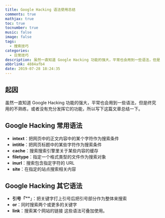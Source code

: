```yaml
---
title: Google Hacking 语法使用总结
comments: true
mathjax: true
toc: true
tocnumber: true
music: false
image: false
tags:
  - 搜索技巧
categories: 
  - 日常技巧
description: 虽然一直知道 Google Hacking 功能的强大，平常也会用到一些语法，但是终究用的不熟练，或者没有充分发挥它的功能，所以写下这篇文章总结一下。
abbrlink: 4884afb4
date: 2019-07-28 18:24:35
---
```


## 起因

虽然一直知道 Google Hacking 功能的强大，平常也会用到一些语法，但是终究用的不熟练，或者没有充分发挥它的功能，所以写下这篇文章总结一下。
          
## Google Hacking 常用语法
* **intext**：把网页中的正文内容中的某个字符作为搜索条件
* **intitle**：把网页标题中的某些字符作为搜索条件
* **cache**：搜索搜索引擎里关于某些内容的缓存
* **filetype**：指定一个格式类型的文件作为搜索对象
* **inurl**：搜索包含指定字符的 URL
* **site**：在指定的站点搜索相关内容
         
## Google Hacking 其它语法
* **引号「""**」：把关键字打上引号后把引号部分作为整体来搜索
* **or**：同时搜索两个或更多的关键字
* **link**：搜索某个网站的链接
  这些语法可叠加使用。